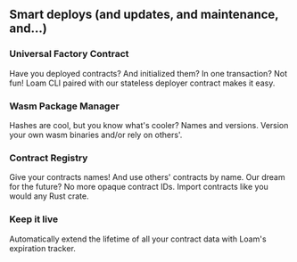 ## Smart deploys (and updates, and maintenance, and…)

### Universal Factory Contract

Have you deployed contracts? And initialized them? In one transaction? Not fun! Loam CLI paired with our stateless deployer contract makes it easy.

### Wasm Package Manager

Hashes are cool, but you know what's cooler? Names and versions. Version your own wasm binaries and/or rely on others'.

### Contract Registry

Give your contracts names! And use others' contracts by name. Our dream for the future? No more opaque contract IDs. Import contracts like you would any Rust crate.

### Keep it live

Automatically extend the lifetime of all your contract data with Loam's expiration tracker.
